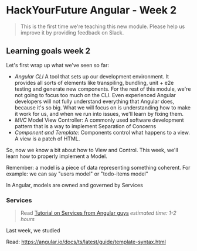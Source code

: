 # HackYourFuture Angular - Week 2

> This is the first time we're teaching this new module. Please help us improve it by providing feedback on Slack.

## Learning goals week 2
Let's first wrap up what we've seen so far:
- *Angular CLI* A tool that sets up our development environment. It provides all sorts of elements like transpiling, bundling, unit + e2e testing and generate new components. For the rest of this module, we're not going to focus too much on the CLI. Even experienced Angular developers will not fully understand everything that Angular does, because it's so big. What we will focus on is understanding how to make it work for us, and when we run into issues, we'll learn by fixing them.
- *MVC* Model View Controller: A commonly used software development pattern that is a way to implement Separation of Concerns
- *Component and Template*: Components control what happens to a view. A view is a patch of HTML. 

So, now we know a bit about how to View and Control. This week, we'll learn how to properly implement a Model.

Remember: a model is a piece of data representing something coherent. For example: we can say "users model" or "todo-items model"   

In Angular, models are owned and governed by Services

### Services
> Read [Tutorial on Services from Angular guys](https://angular.io/docs/ts/latest/tutorial/toh-pt4.html) _estimated time: 1-2 hours_

Last week, we studied 




Read:
https://angular.io/docs/ts/latest/guide/template-syntax.html
